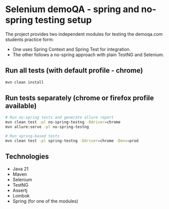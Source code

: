 # Selenium demoQA - spring and no-spring testing setup

The project provides two independent modules for testing the demoqa.com students practice form:

- One uses Spring Context and Spring Test for integration.
- The other follows a no-spring approach with plain TestNG and Selenium.

## Run all tests (with default profile - chrome)

```bash
mvn clean install
```

## Run tests separately (chrome or firefox profile available)

```bash
# Run no-spring tests and generate allure report
mvn clean test -pl no-spring-testng -Ddriver=chrome
mvn allure:serve -pl no-spring-testng

# Run spring-based tests
mvn clean test -pl spring-testng -Ddriver=chrome -Denv=prod
```

## Technologies

- Java 21
- Maven
- Selenium
- TestNG
- Assertj
- Lombok
- Spring (for one of the modules)
